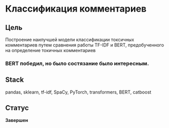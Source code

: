 # Классификация комментариев

## Цель
Построение наилучшей модели классификации токсичных комментариев путем сравнения работы TF-IDF и BERT, предобученного на определение токичных комментариев

### BERT победил, но было состязание было интересным.

## Stack
pandas, sklearn, tf-idf, SpaCy, PyTorch, transformers, BERT, catboost

## Статус
**Завершен**
